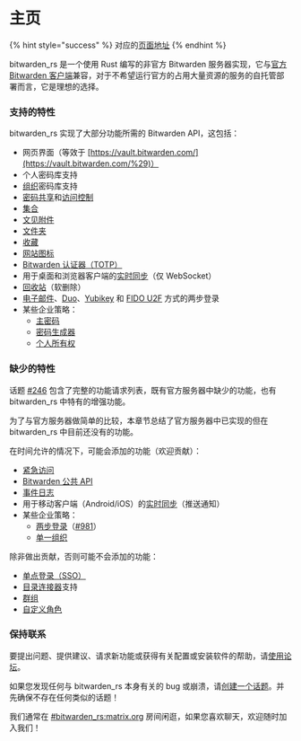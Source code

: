 # 主页

{% hint style="success" %}
对应的[页面地址](https://github.com/dani-garcia/bitwarden_rs/wiki)
{% endhint %}

bitwarden\_rs 是一个使用 Rust 编写的非官方 Bitwarden 服务器实现，它与[官方 Bitwarden 客户端](https://bitwarden.com/download/)兼容，对于不希望运行官方的占用大量资源的服务的自托管部署而言，它是理想的选择。

### 支持的特性

bitwarden\_rs 实现了大部分功能所需的 Bitwarden API，这包括：

* 网页界面（等效于 [https://vault.bitwarden.com/](https://vault.bitwarden.com/%29)）
* 个人密码库支持
* [组织](https://help.bitwarden.in/getting-started/getting-started-with-bitwarden-organizations)密码库支持
* [密码共享](https://help.bitwarden.in/organizations/share-items-to-a-collection)和[访问控制](https://help.bitwarden.in/organizations/user-types-and-access-control)
* [集合](https://help.bitwarden.in/organizations/about-collections)
* [文见附件](https://help.bitwarden.in/features/using-file-attachments)
* [文件夹](https://help.bitwarden.in/features/organizing-your-vault-with-folders)
* [收藏](https://help.bitwarden.in/features/using-favorites)
* [网站图标](https://help.bitwarden.in/security/your-privacy-when-using-website-icons)
* [Bitwarden 认证器（TOTP）](https://help.bitwarden.in/features/bitwarden-authenticator-totp)
* 用于桌面和浏览器客户端的[实时同步](https://bitwarden.com/blog/post/live-sync/)（仅 WebSocket）
* [回收站](https://help.bitwarden.in/account-management/managing-items#items-in-the-trash)（软删除）
* [电子邮件](https://help.bitwarden.in/two-step-login/two-step-login-via-email)、[Duo](https://help.bitwarden.in/two-step-login/two-step-login-via-duo)、[Yubikey](https://help.bitwarden.in/two-step-login/two-step-login-via-yubikey) 和 [FIDO U2F](https://help.bitwarden.in/two-step-login/two-step-login-via-fido-u2f) 方式的两步登录
* 某些企业策略：
  * [主密码](https://help.bitwarden.in/organizations/enterprise-policies#master-password)
  * [密码生成器](https://help.bitwarden.in/organizations/enterprise-policies#password-generator)
  * [个人所有权](https://help.bitwarden.in/organizations/enterprise-policies#personal-ownership)

### 缺少的特性

话题 [\#246](https://github.com/dani-garcia/bitwarden_rs/issues/246) 包含了完整的功能请求列表，既有官方服务器中缺少的功能，也有 bitwarden\_rs 中特有的增强功能。

为了与官方服务器做简单的比较，本章节总结了官方服务器中已实现的但在 bitwarden\_rs 中目前还没有的功能。

在时间允许的情况下，可能会添加的功能（欢迎贡献）：

* [紧急访问](https://help.bitwarden.in/security/emergency-access)
* [Bitwarden 公共 API](https://help.bitwarden.in/organizations/bitwarden-public-api)
* [事件日志](https://help.bitwarden.in/organizations/event-logs)
* 用于移动客户端（Android/iOS）的[实时同步](https://bitwarden.com/blog/post/live-sync/)（推送通知）
* 某些企业策略：
  * [两步登录](https://help.bitwarden.in/organizations/enterprise-policies#two-step-login)（[\#981](https://github.com/dani-garcia/bitwarden_rs/issues/981)）
  * [单一组织](https://help.bitwarden.in/organizations/enterprise-policies#single-organization)

除非做出贡献，否则可能不会添加的功能：

* [单点登录（SSO）](https://help.bitwarden.in/login-with-sso/about-login-with-sso)
* [目录连接器](https://help.bitwarden.in/directory-connector/about-directory-connector)支持
* [群组](https://help.bitwarden.in/organizations/about-groups)
* [自定义角色](https://help.bitwarden.in/organizations/user-types-and-access-control#custom-role)

### 保持联系

要提出问题、提供建议、请求新功能或获得有关配置或安装软件的帮助，请[使用论坛](https://bitwardenrs.discourse.group/)。

如果您发现任何与 bitwarden\_rs 本身有关的 bug 或崩溃，请[创建一个话题](https://github.com/dani-garcia/bitwarden_rs/issues/)。并先确保不存在任何类似的话题！

我们通常在 [\#bitwarden\_rs:matrix.org](https://matrix.to/#/#bitwarden_rs:matrix.org) 房间闲逛，如果您喜欢聊天，欢迎随时加入我们！

